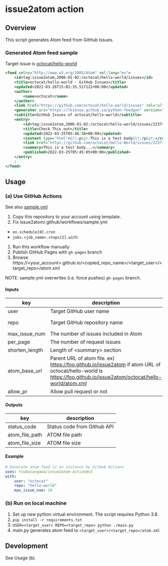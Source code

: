 # issue2atom action

## Overview

This script generates Atom feed from GitHub Issues.

### Generated Atom feed sample

Target issue is [octocat/hello-world](https://github.com/octocat/hello-world/issues)

```xml
<feed xmlns="http://www.w3.org/2005/Atom" xml:lang="en">
    <id>tag:issue2atom,2006-01-02:/octocat/hello-world/issues</id>
    <title>octocat/hello-world - GitHub Issues</title>
    <updated>2022-03-26T15:02:35.517122+00:00</updated>
    <author>
        <name>octocat</name>
    </author>
    <link href="https://github.com/octocat/hello-world/issues" rel="alternate" />
    <generator uri="https://lkiesow.github.io/python-feedgen" version="0.9.0">python-feedgen</generator>
    <subtitle>GitHub Issues of octocat/hello-world</subtitle>
    <entry>
        <id>tag:issue2atom,2006-01-02:/octocat/hello-world/issues/2237</id>
        <title>Check This out</title>
        <updated>2022-03-25T05:46:38+00:00</updated>
        <content type="html">&lt;p&gt;This is a test body&lt;/p&gt;</content>
        <link href="https://github.com/octocat/Hello-World/issues/2237" rel="alternate" />
        <summary>This is a test body...</summary>
        <published>2022-03-25T05:45:05+00:00</published>
    </entry>
    :
</feed>
```

## Usage

### (a) Use GitHub Actions

See also [sample.yml](https://github.com/tsubasaogawa/issue2atom/blob/main/.github/workflows/sample.yml)

1. Copy this repository to your account using template.
1. Fix issue2atom/.github/workflows/sample.yml
  - `on.schedule[0].cron`
  - `jobs.<job_name>.steps[2].with`
1. Run this workflow manually
1. Publish GitHub Pages with `gh-pages` branch
1. Browse https://<your_account>.github.io/<copied_repo_name>/<target_user>/<target_repo>/atom.xml

NOTE: sample.yml overwrites (i.e. force pushes) `gh-pages` branch. 

#### Inputs

|key|description|required|default|
|---|-----------|--------|-------|
|user|Target GitHub user name|true|octocat|
|repo|Target GitHub repository name|true|hello-world|
|max_issue_num|The number of issues included in Atom|false|10|
|per_page|The number of request issues|false|30|
|shorten_length|Length of &lt;summary&gt; section|false|100|
|atom_base_url|Parent URL of atom file. ex) https://foo.github.io/issue2atom if atom URL of octocat/hello-world is https://foo.github.io/issue2atom/octocat/hello-world/atom.xml|false|''|
|allow_pr|Allow pull request or not|false|false|

#### Outputs

|key|description|
|---|-----------|
|status_code|Status code from Github API|
|atom_file_path|ATOM file path|
|atom_file_size|ATOM file size|

#### Example

```yaml
# Generate atom feed in an instance by GitHub Actions
uses: tsubasaogawa/issue2atom-action@v3
with:
    user: "octocat"
    repo: "hello-world"
    max_issue_num: 10
```

### (b) Run on local machine

1. Set up new python virtual environment. The script requires Python 3.8.
1. `pip install -r requirements.txt`
1. `USER=<target_user> REPO=<target_repo> python ./main.py`
1. main.py generates atom feed to `<target_user>/<target_repo>/atom.xml`

## Development

See Usage (b).
